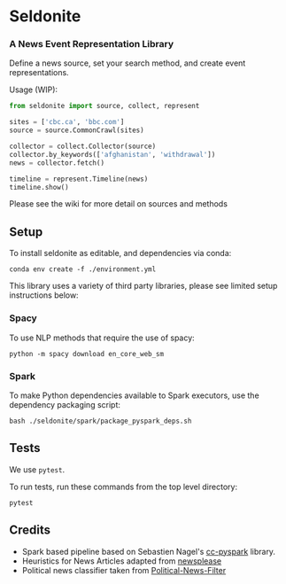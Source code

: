 # Seldonite
### A News Event Representation Library

Define a news source, set your search method, and create event representations.

Usage (WIP):
```python
from seldonite import source, collect, represent

sites = ['cbc.ca', 'bbc.com']
source = source.CommonCrawl(sites)

collector = collect.Collector(source)
collector.by_keywords(['afghanistan', 'withdrawal'])
news = collector.fetch()

timeline = represent.Timeline(news)
timeline.show()
```

Please see the wiki for more detail on sources and methods

## Setup

To install seldonite as editable, and dependencies via conda:
```
conda env create -f ./environment.yml
```

This library uses a variety of third party libraries, please see limited setup instructions below:

### Spacy

To use NLP methods that require the use of spacy:
```
python -m spacy download en_core_web_sm
```

### Spark

To make Python dependencies available to Spark executors, use the dependency packaging script:
```
bash ./seldonite/spark/package_pyspark_deps.sh
```


## Tests

We use `pytest`.

To run tests, run these commands from the top level directory:

```
pytest
```

## Credits

* Spark based pipeline based on Sebastien Nagel's [cc-pyspark](https://github.com/commoncrawl/cc-pyspark) library. 
* Heuristics for News Articles adapted from [newsplease](https://github.com/fhamborg/news-please)
* Political news classifier taken from [Political-News-Filter](https://github.com/lukasgebhard/Political-News-Filter)
